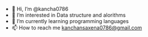 - 👋 Hi, I’m @kancha0786
- 👀 I’m interested in Data structure and alorithms
- 🌱 I’m currently learning programming languages
- 📫 How to reach me kanchansaxena0786@gmail.com

<!---
kancha0786/kancha0786 is a ✨ special ✨ repository because its `README.md` (this file) appears on your GitHub profile.
You can click the Preview link to take a look at your changes.
--->
